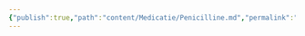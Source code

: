 ```yaml
---
{"publish":true,"path":"content/Medicatie/Penicilline.md","permalink":"/content/medicatie/penicilline/","title":"Penicilline","tags":["Medicatie/Antibiotica"]}
---
```


